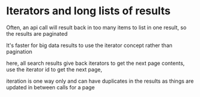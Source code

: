 # Iterators and long lists of results

Often, an api call will result back in too many items to list in one result, so the results are paginated

It's faster for big data results to use the iterator concept rather than pagination

here, all search results give back iterators to get the next page contents, use the iterator id to get the next page,

iteration is one way only and can have duplicates in the results as things are updated in between calls for a page